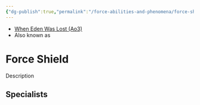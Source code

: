 ```yaml
---
{"dg-publish":true,"permalink":"/force-abilities-and-phenomena/force-shield/","tags":["light dark universal","offense defense utility","control sense alter","forcepower"]}
---
```


- [When Eden Was Lost (Ao3)](https://archiveofourown.org/works/19334440/chapters/45992584)
- Also known as 

# Force Shield
Description

**Specialists**
- 